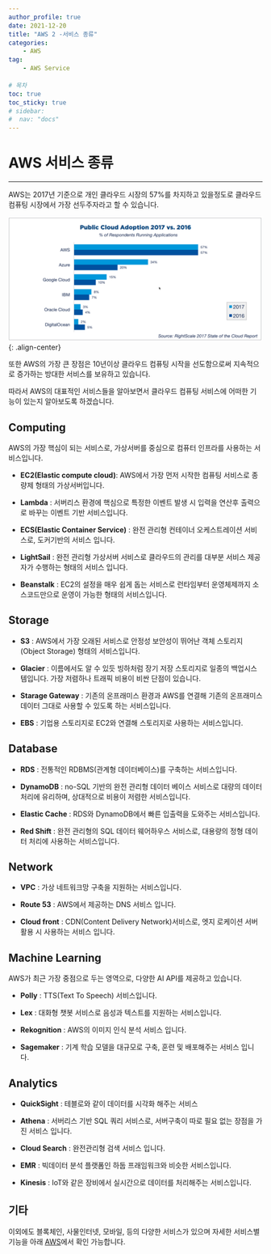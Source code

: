 ```yaml
---
author_profile: true
date: 2021-12-20
title: "AWS 2 -서비스 종류"
categories: 
    - AWS
tag: 
    - AWS Service

# 목차
toc: true  
toc_sticky: true 
# sidebar:
#  nav: "docs"
---
```


# AWS 서비스 종류

---

AWS는 2017년 기준으로 개인 클라우드 시장의 57%를 차지하고 있을정도로 클라우드 컴퓨팅 시장에서 가장 선두주자라고 할 수 있습니다.

![2016, 2017 개인 클라우드 사용 비율비교(참고: RightScale 2017 State of the Cloud Report)](/assets/images/2021-12-20/AWS2.png){: .align-center}

또한 AWS의 가장 큰 장점은 10년이상 클라우드 컴퓨팅 시작을 선도함으로써 지속적으로 증가하는 방대한 서비스를 보유하고 있습니다.

따라서 AWS의 대표적인 서비스들을 알아보면서 클라우드 컴퓨팅 서비스에 어떠한 기능이 있는지 알아보도록 하겠습니다.

## Computing

AWS의 가장 핵심이 되는 서비스로, 가상서버를 중심으로 컴퓨터 인프라를 사용하는 서비스입니다.

- **EC2(Elastic compute cloud)**: AWS에서 가장 먼저 시작한 컴퓨팅 서비스로 종량제 형태의 가상서버입니다.

- **Lambda** : 서버리스 환경에 핵심으로 특정한 이벤트 발생 시 입력을 연산후 출력으로 바꾸는 이벤트 기반 서비스입니다.

- **ECS(Elastic Container Service)** : 완전 관리형 컨테이너 오케스트레이션 서비스로, 도커기반의 서비스 입니다.

- **LightSail** : 완전 관리형 가상서버 서비스로 클라우드의 관리를 대부분 서비스 제공자가 수행하는 형태의 서비스 입니다.

- **Beanstalk** : EC2의 설정을 매우 쉽게 돕는 서비스로 런타임부터 운영체제까지 소스코드만으로 운영이 가능한 형태의 서비스입니다.

## Storage

- **S3** : AWS에서 가장 오래된 서비스로 안정성 보안성이 뛰어난 객체 스토리지(Object Storage) 형태의 서비스입니다.

- **Glacier** :  이름에서도 알 수 있듯 빙하처럼 장기 저장 스토리지로 일종의 백업시스템입니다. 가장 저렴하나 트래픽 비용이 비싼 단점이 있습니다.

- **Starage Gateway** : 기존의 온프래미스 환경과 AWS를 연결해 기존의 온프래미스 데이터 그대로 사용할 수 있도록 하는 서비스입니다.

- **EBS** : 기업용 스토리지로 EC2와 연결해 스토리지로 사용하는 서비스입니다.

## Database

- **RDS** : 전통적인 RDBMS(관계형 데이터베이스)를 구축하는 서비스입니다.

- **DynamoDB** : no-SQL 기반의 완전 관리형 데이터 베이스 서비스로 대량의 데이터 처리에 유리하며, 상대적으로 비용이 저렴한 서비스입니다.

- **Elastic Cache** : RDS와 DynamoDB에서 빠른 입출력을 도와주는 서비스입니다.

- **Red Shift** : 완전 관리형의 SQL 데이터 웨어하우스 서비스로, 대용량의 정형 데이터 처리에 사용하는 서비스입니다.

## Network
- **VPC** : 가상 네트워크망 구축을 지원하는 서비스입니다.

- **Route 53** : AWS에서 제공하는 DNS 서비스 입니다.

- **Cloud front** : CDN(Content Delivery Network)서비스로, 엣지 로케이션 서버활용 시 사용하는 서비스 입니다.

## Machine Learning

AWS가 최근 가장 중점으로 두는 영역으로, 다양한 AI API를 제공하고 있습니다.

- **Polly** : TTS(Text To Speech) 서비스입니다.

- **Lex** : 대화형 챗봇 서비스로 음성과 텍스트를 지원하는 서비스입니다.

- **Rekognition** : AWS의 이미지 인식 분석 서비스 입니다.

- **Sagemaker** : 기계 학습 모델을 대규모로 구축, 훈련 및 배포해주는 서비스 입니다.

## Analytics


- **QuickSight** : 테블로와 같이 데이터를 시각화 해주는 서비스

- **Athena** : 서버리스 기반 SQL 쿼리 서비스로, 서버구축이 따로 필요 없는 장점을 가진 서비스 입니다.

- **Cloud Search** : 완전관리형 검색 서비스 입니다.

- **EMR** : 빅데이터 분석 플랫폼인 하둡 프래임워크와 비슷한 서비스입니다.

- **Kinesis** : IoT와 같은 장비에서 실시간으로 데이터를 처리해주는 서비스입니다. 

## 기타

이외에도 블록체인, 사물인터넷, 모바일, 등의 다양한 서비스가 있으며 자세한 서비스별 기능을 아래 [AWS](docs.aws.amazon.com)에서 확인 가능합니다.